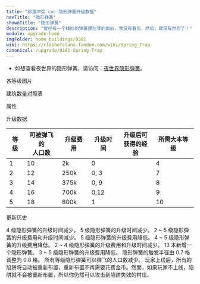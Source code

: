 ```yaml
---
title: "部落冲突 coc 隐形弹簧升级数据"
navTitle: "隐形弹簧"
shownTitle: "隐形弹簧"
description: "曾经有一个精妙的弹簧摆在我的面前，我没有看见，然后，就没有然后了！"
module: upgrade-home
imgFolder: home_buildings/0381
wiki: https://clashofclans.fandom.com/wiki/Spring_Trap
canonical: /upgrade/0381-Spring-Trap
---
```


- 如想查看夜世界的隐形弹簧，请访问：[夜世界隐形弹簧](/upgrade/1181-Spring-Trap)。

<UnitInfo :folder="$frontmatter.imgFolder" imgSrc="Spring_Trap_info.png" :imgAlt="$frontmatter.navTitle" :description="$frontmatter.description" :isSmallImg="true" />

<SmallTitle>各等级图片</SmallTitle>

<Panel>
    <UnitImgGroup title="常规模型" :folder="$frontmatter.imgFolder">
        <UnitImg imgTitle="1 - 2 级" imgSrc="Spring_Trap1.png" />
        <UnitImg imgTitle="3 - 4 级" imgSrc="Spring_Trap3.png" />
        <UnitImg imgTitle="5 级" imgSrc="Spring_Trap5.png" />
    </UnitImgGroup>
    <UnitImgGroup title="未重新布置" :folder="$frontmatter.imgFolder">
        <UnitImg imgTitle="1 - 2 级" imgSrc="Spring_Trap1_unarmed.png" />
        <UnitImg imgTitle="3 - 5 级" imgSrc="Spring_Trap3_unarmed.png" />
    </UnitImgGroup>
</Panel>

<SmallTitle>建筑数量对照表</SmallTitle>

<BuildingNum>
    <BuildingNumRow title="大本等级" num="1 - 3, 4 - 5, 6 - 7, 8 - 11, 12, 13 - 17" />
    <BuildingNumRow title="建筑数量" num="    0,     2,     4,      6,  8,       9" />
</BuildingNum>

<SmallTitle>属性</SmallTitle>

<UnitProperties>
    <UnitProperty pKey="占地面积" pValue="1×1" />
    <UnitProperty pKey="作用类型" pValue="弹飞敌军" />
    <UnitProperty pKey="作用目标" pValue="仅地面目标" />
    <UnitProperty pKey="触发半径" pValue="0.8 格" />
    <UnitProperty pKey="陷阱作用延时" pValue="0.42 秒" />
</UnitProperties>

<SmallTitle>升级数据</SmallTitle>

<script setup>
const tableExtraInfo = [
    {
        "column": 2,
        "type": "cost",
        "gpClass": "building",
        "icon": "Gold"
    },
    {
        "column": 3,
        "type": "time",
        "gpClass": "building"
    },
    {
        "column": 4,
        "type": "exp",
        "icon": "Exp"
    }
];
</script>

<UnitTable :tableExtraInfo="tableExtraInfo">

| 等级 |可被弹飞的<br>人口数| 升级费用 |  升级时间  |升级后可<br>获得的经验| 所需大本等级 |
| ---- |        ---       |   ---   |    ---     |         ---        |     ---     |
|   1  |         10       |     2k  |    0       |                    |      4      |
|   2  |         12       |   250k  |    0, 3    |                    |      7      |
|   3  |         14       |   375k  |    0, 9    |                    |      8      |
|   4  |         16       |   700k  |    0,12    |                    |      9      |
|   5  |         18       |   800k  |    1       |                    |     10      |

</UnitTable>

<SmallTitle>更新历史</SmallTitle>

<Timeline>
    <TimelineItem date="2024/11/25">
        <TimelineRow>4 级隐形弹簧的升级时间减少。</TimelineRow>
    </TimelineItem>
    <TimelineItem date="2024/06/18">
        <TimelineRow>5 级隐形弹簧的升级时间减少。</TimelineRow>
    </TimelineItem>
    <TimelineItem date="2023/12/12">
        <TimelineRow>2 ~ 5 级隐形弹簧的升级费用和升级时间减少。</TimelineRow>
    </TimelineItem>
    <TimelineItem date="2022/10/10">
        <TimelineRow>5 级隐形弹簧的升级费用降低。</TimelineRow>
    </TimelineItem>
    <TimelineItem date="2021/12/09">
        <TimelineRow>4 ~ 5 级隐形弹簧的升级费用降低。</TimelineRow>
    </TimelineItem>
    <TimelineItem date="2021/04/12">
        <TimelineRow>2 ~ 4 级隐形弹簧的升级费用和升级时间减少。</TimelineRow>
    </TimelineItem>
    <TimelineItem date="2020/06/22">
        <TimelineRow>13 本新增一个隐形弹簧。</TimelineRow>
    </TimelineItem>
    <TimelineItem date="2020/03/30">
        <TimelineRow>3 ~ 5 级隐形弹簧的升级费用降低。</TimelineRow>
    </TimelineItem>
    <TimelineItem date="2020/02/28">
        <TimelineRow>隐形弹簧的触发半径由 0.7 格调整为 0.8 格。</TimelineRow>
    </TimelineItem>
    <TimelineItem date="2019/12/09">
        <TimelineRow>所有等级隐形弹簧可以弹飞的人口数减少。</TimelineRow>
    </TimelineItem>
    <TimelineItem date="2019/04/02">
        <TimelineRow>玩家上线后，所有的陷阱将自动被重新布置，重新布置不再需要花费金币。然而，如果玩家不上线，陷阱就不会被重新布置，所以你仍然可以攻击到陷阱失效的村庄。</TimelineRow>
    </TimelineItem>
    <TimelineItem :historyBottom="true" />
</Timeline>